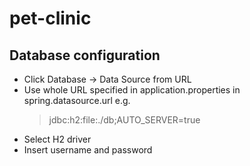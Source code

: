 # pet-clinic

## Database configuration
- Click Database -> Data Source from URL
- Use whole URL specified in application.properties in spring.datasource.url e.g. 
  >jdbc:h2:file:./db;AUTO_SERVER=true
- Select H2 driver
- Insert username and password 
